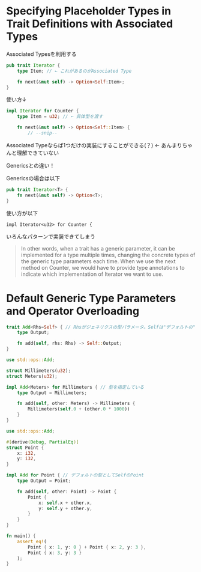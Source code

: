 # Specifying Placeholder Types in Trait Definitions with __Associated Types__

Associated Typesを利用する

```rust
pub trait Iterator {
    type Item; // ← これがあるのがAssociated Type

    fn next(&mut self) -> Option<Self:Item>;
}
```

使い方↓

```rust
impl Iterator for Counter {
    type Item = u32; // ← 具体型を渡す

    fn next(&mut self) -> Option<Self::Item> {
        // --snip--
```

Associated Typeならば1つだけの実装にすることができる(？) ← あんまりちゃんと理解できていない

Genericsとの違い！

Genericsの場合は以下

```rust
pub trait Iterator<T> {
    fn next(&mut self) -> Option<T>;
}
```

使い方が以下

```
impl Iterator<u32> for Counter {
```

いろんなパターンで実装できてしまう 

> In other words, when a trait has a generic parameter, it can be implemented for a type multiple times, changing the concrete types of the generic type parameters each time. When we use the next method on Counter, we would have to provide type annotations to indicate which implementation of Iterator we want to use.

# Default Generic Type Parameters and Operator Overloading

```rust
trait Add<Rhs=Self> { // Rhsがジェネリクスの型パラメータ。Selfは"デフォルトの"型
    type Output;

    fn add(self, rhs: Rhs) -> Self::Output;
}
```

```rust
use std::ops::Add;

struct Millimeters(u32);
struct Meters(u32);

impl Add<Meters> for Millimeters { // 型を指定している
    type Output = Millimeters;

    fn add(self, other: Meters) -> Millimeters {
        Millimeters(self.0 + (other.0 * 1000))
    }
}
```

```rust
use std::ops::Add;

#[derive(Debug, PartialEq)]
struct Point {
    x: i32,
    y: i32,
}

impl Add for Point { // デフォルトの型としてSelfのPoint
    type Output = Point;

    fn add(self, other: Point) -> Point {
        Point {
            x: self.x + other.x,
            y: self.y + other.y,
        }
    }
}

fn main() {
    assert_eq!(
        Point { x: 1, y: 0 } + Point { x: 2, y: 3 },
        Point { x: 3, y: 3 }
    );
}
```
